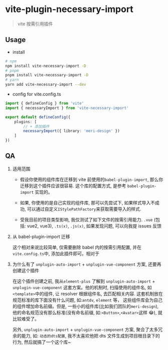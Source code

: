 # vite-plugin-necessary-import

> vite 按需引用插件

## Usage

-   install

```bash
# npm
npm install vite-necessary-import -D
# pnpm
pnpm install vite-necessary-import -D
# yarn
yarn add vite-necessary-import --dev
```

-   config for vite.config.ts

```typescript
import { defineConfig } from 'vite'
import { necessaryImport } from 'vite-necessary-import'

export default defineConfig({
    plugins: [
        // + 添加插件
        necessaryImport({ library: 'meri-design' })
    ]
})
```

## QA

1.  适用范围

    -   假设你使用的组件库在迁移到 vite 前使用的`babel-plugin-import`, 那么你迁移到这个插件应该很容易. 这个库的配置方式, 是参考 `babel-plugin-import` 实现的。

    -   如果, 你使用的是自己实现的组件库, 那可以先尝试下, 如果样式导入不成功, 可以通过自定义`IStylePathFactory`来获取需要导入的样式.

    -   受我目前的项目类型影响, 我仅测试了如下文件的按需引用能力. `.vue` (包括: vue2, vue3), `.ts(x)`, `.js(x)`, 如果发现问题, 可以向我提 issues 反馈

2.  从 babel-plugin-import 迁移

    这个相对来说比较简单, 仅需要删除 babel 内的按需引用配置, 并在`vite.config.ts`中, 添加此插件即可。相对于

3.  为什么有了 `unplugin-auto-import` + `unplugin-vue-component` 方案, 还要再创建这个插件

    在这个插件创建之前, 我从`element-plus` 了解到 `unplugin-auto-import` + `unplugin-vue-component` 这套方案。他的机制时, 扫描使用的组件名, 如`<template>`中的组件, 让 resolver 根据组件名, 去匹配相关内容. 这套机制放在规范标准的库下面没有什么问题, 如:`antdv`, `element` 等， 这些组件库会为自己的组件增加命名前缀。但是, 一些小的组件库(比如我们团队的`meri-design`), 他的命名规范没有那么标准(没有命名前缀, 如:`<Button>`,`<Avatar>`这样 😂), 就比较难受了。

    另外, `unplugin-auto-import` + `unplugin-vue-component` 方案, 聚合了太多冗余的能力, 如: `动态的dts配置`, 我不太喜欢他把 dts 文件生成到项目根目录下的行为, 然后就搞了一个这个库~
